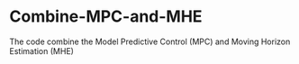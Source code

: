 # Combine-MPC-and-MHE
The code combine the Model Predictive Control (MPC) and Moving Horizon Estimation (MHE)
